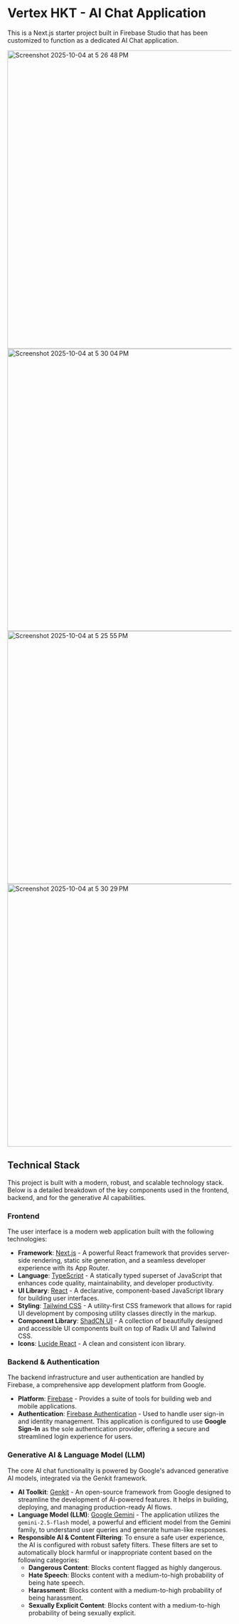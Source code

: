 # Vertex HKT - AI Chat Application

This is a Next.js starter project built in Firebase Studio that has been customized to function as a dedicated AI Chat application.

<img width="923" height="671" alt="Screenshot 2025-10-04 at 5 26 48 PM" src="https://github.com/user-attachments/assets/32a7bd1d-a2d1-4a5e-b25e-a63db4619eae" />

<img width="941" height="635" alt="Screenshot 2025-10-04 at 5 30 04 PM" src="https://github.com/user-attachments/assets/5e87d457-c84b-41ad-b783-78bc915627ac" />

<img width="935" height="569" alt="Screenshot 2025-10-04 at 5 25 55 PM" src="https://github.com/user-attachments/assets/fec65004-7f5a-4ea9-8d33-0c14fb927123" />

<img width="940" height="591" alt="Screenshot 2025-10-04 at 5 30 29 PM" src="https://github.com/user-attachments/assets/408b1786-3ef8-4344-b59a-5e641e72febf" />


## Technical Stack

This project is built with a modern, robust, and scalable technology stack. Below is a detailed breakdown of the key components used in the frontend, backend, and for the generative AI capabilities.

### Frontend

The user interface is a modern web application built with the following technologies:

*   **Framework**: [Next.js](https://nextjs.org/) - A powerful React framework that provides server-side rendering, static site generation, and a seamless developer experience with its App Router.
*   **Language**: [TypeScript](https://www.typescriptlang.org/) - A statically typed superset of JavaScript that enhances code quality, maintainability, and developer productivity.
*   **UI Library**: [React](https://react.dev/) - A declarative, component-based JavaScript library for building user interfaces.
*   **Styling**: [Tailwind CSS](https://tailwindcss.com/) - A utility-first CSS framework that allows for rapid UI development by composing utility classes directly in the markup.
*   **Component Library**: [ShadCN UI](https://ui.shadcn.com/) - A collection of beautifully designed and accessible UI components built on top of Radix UI and Tailwind CSS.
*   **Icons**: [Lucide React](https://lucide.dev/) - A clean and consistent icon library.

### Backend & Authentication

The backend infrastructure and user authentication are handled by Firebase, a comprehensive app development platform from Google.

*   **Platform**: [Firebase](https://firebase.google.com/) - Provides a suite of tools for building web and mobile applications.
*   **Authentication**: [Firebase Authentication](https://firebase.google.com/docs/auth) - Used to handle user sign-in and identity management. This application is configured to use **Google Sign-In** as the sole authentication provider, offering a secure and streamlined login experience for users.

### Generative AI & Language Model (LLM)

The core AI chat functionality is powered by Google's advanced generative AI models, integrated via the Genkit framework.

*   **AI Toolkit**: [Genkit](https://firebase.google.com/docs/genkit) - An open-source framework from Google designed to streamline the development of AI-powered features. It helps in building, deploying, and managing production-ready AI flows.
*   **Language Model (LLM)**: [Google Gemini](https://deepmind.google/technologies/gemini/) - The application utilizes the `gemini-2.5-flash` model, a powerful and efficient model from the Gemini family, to understand user queries and generate human-like responses.
*   **Responsible AI & Content Filtering**: To ensure a safe user experience, the AI is configured with robust safety filters. These filters are set to automatically block harmful or inappropriate content based on the following categories:
    *   **Dangerous Content**: Blocks content flagged as highly dangerous.
    *   **Hate Speech**: Blocks content with a medium-to-high probability of being hate speech.
    *   **Harassment**: Blocks content with a medium-to-high probability of being harassment.
    *   **Sexually Explicit Content**: Blocks content with a medium-to-high probability of being sexually explicit.
